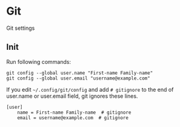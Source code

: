 # Git

Git settings

## Init

Run following commands:

```shell
git config --global user.name "First-name Family-name"
git config --global user.email "username@example.com"
```

If you edit `~/.config/git/config` and add `# gitignore` to the end of user.name or user.email field, git ignores these lines.

```text
[user]
    name = First-name Family-name  # gitignore
    email = username@example.com  # gitignore
```
